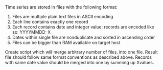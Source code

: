 Time series are stored in files with the following format:
1) Files are multiple plain text files in ASCII encoding
2) Each line contains exactly one record
3) Each record contains date and integer value; records are encoded like so: YYYYMMDD: X
4) Dates within single file are nonduplicate and sorted in ascending order
5) Files can be bigger than RAM available on target host

Create script which will merge arbitrary number of files, into one file. Result file should follow same format conventions as described above. Records with same date value should be merged into one by summing up Xvalues.
